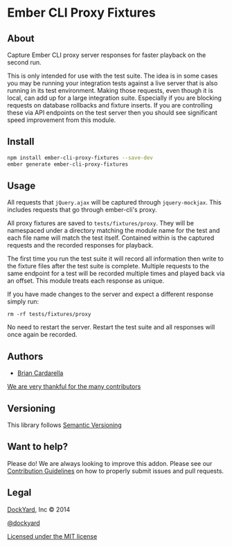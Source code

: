 # Ember CLI Proxy Fixtures

## About ##

Capture Ember CLI proxy server responses for faster playback on the
second run.

This is only intended for use with the test suite. The idea is in some
cases you may be running your integration tests against a live server
that is also running in its test environment. Making those requests,
even though it is local, can add up for a large integration suite.
Especially if you are blocking requests on database rollbacks and
fixture inserts. If you are controlling these via API endpoints on the
test server then you should see significant speed improvement from this
module.

## Install ##

```bash
npm install ember-cli-proxy-fixtures --save-dev
ember generate ember-cli-proxy-fixtures
```

## Usage ##

All requests that `jQuery.ajax` will be captured through `jquery-mockjax`. This
includes requests that go through ember-cli's proxy.

All proxy fixtures are saved to `tests/fixtures/proxy`. They will be namespaced
under a directory matching the module name for the test and each file name will
match the test itself. Contained within is the captured requests and the
recorded responses for playback.

The first time you run the test suite it will record all information then write
to the fixture files after the test suite is complete.  Multiple requests to the
same endpoint for a test will be recorded multiple times and played back via an
offset. This module treats each
response as unique.

If you have made changes to the server and expect a different response
simply run:

```
rm -rf tests/fixtures/proxy
```

No need to restart the server. Restart the test suite and all responses
will once again be recorded.

## Authors ##

* [Brian Cardarella](http://twitter.com/bcardarella)

[We are very thankful for the many contributors](https://github.com/dockyard/ember-cli-proxy-fixtures/graphs/contributors)

## Versioning ##

This library follows [Semantic Versioning](http://semver.org)

## Want to help? ##

Please do! We are always looking to improve this addon. Please see our
[Contribution Guidelines](https://github.com/dockyard/ember-cli-proxy-fixtures/blob/master/CONTRIBUTING.md)
on how to properly submit issues and pull requests.

## Legal ##

[DockYard](http://dockyard.com), Inc &copy; 2014

[@dockyard](http://twitter.com/dockyard)

[Licensed under the MIT license](http://www.opensource.org/licenses/mit-license.php)
